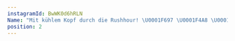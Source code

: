 ```yaml
---
instagramId: BwWK0d6hRLN
Name: "Mit kühlem Kopf durch die Rushhour! \U0001F697 \U0001F4A8 \U0001F64F"
position: 2
---
```

